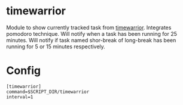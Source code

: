 # timewarrior

Module to show currently tracked task from [timewarrior](https://timewarrior.net/).
Integrates pomodoro technique.
Will notify when a task has been running for 25 minutes.
Will notify if task named shor-break of long-break has been running for 5 or 15 minutes respectively.

# Config
```
[timewarrior]
command=$SCRIPT_DIR/timewarrior
interval=1
```

